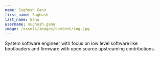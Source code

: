 ```yaml
---
name: Sughosh Ganu
first_name: Sughosh
last_name: Ganu
username: sughosh.ganu
image: /assets/images/content/sng.jpg
---
```

System software engineer with focus on low level software like\
bootloaders and firmware with open source upstreaming contributions.
